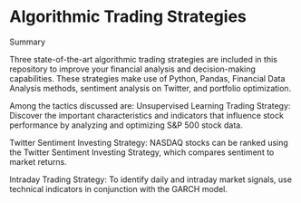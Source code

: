 # Algorithmic Trading Strategies
Summary

Three state-of-the-art algorithmic trading strategies are included in this repository to improve your financial analysis and decision-making capabilities. These strategies make use of Python, Pandas, Financial Data Analysis methods, sentiment analysis on Twitter, and portfolio optimization.

Among the tactics discussed are:
Unsupervised Learning Trading Strategy: Discover the important characteristics and indicators that influence stock performance by analyzing and optimizing S&P 500 stock data.

Twitter Sentiment Investing Strategy: NASDAQ stocks can be ranked using the Twitter Sentiment Investing Strategy, which compares sentiment to market returns.

Intraday Trading Strategy: To identify daily and intraday market signals, use technical indicators in conjunction with the GARCH model.

